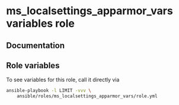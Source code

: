 # ms_localsettings_apparmor_vars variables role
## Documentation

## Role variables
To see variables for this role, call it directly via
```bash
ansible-playbook -l LIMIT -vvv \
    ansible/roles/ms_localsettings_apparmor_vars/role.yml
```
